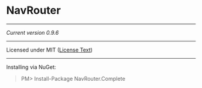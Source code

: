 # NavRouter
***
_Current version 0.9.6_
***
Licensed under MIT ([License Text](http://opensource.org/licenses/MIT))
***
Installing via NuGet:
> PM> Install-Package NavRouter.Complete
